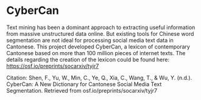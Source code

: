 # CyberCan
Text mining has been a dominant approach to extracting useful information from massive unstructured data online. But existing tools for Chinese word segmentation are not ideal for processing social media text data in Cantonese. This project developed CyberCan, a lexicon of contemporary Cantonese based on more than 100 million pieces of internet texts. The details regarding the creation of the lexicon could be found here: https://osf.io/preprints/socarxiv/tyjr7

Citation:
Shen, F., Yu, W., Min, C., Ye, Q., Xia, C., Wang, T., & Wu, Y. (n.d.). CyberCan: A New Dictionary for Cantonese Social Media Text Segmentation. Retrieved from osf.io/preprints/socarxiv/tyjr7 
